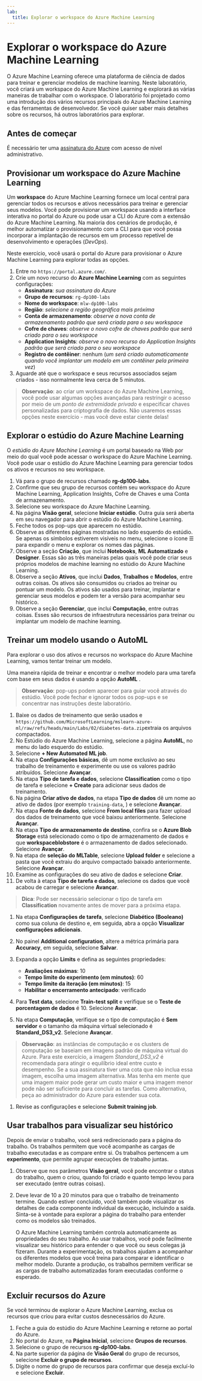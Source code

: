 ```yaml
---
lab:
  title: Explorar o workspace do Azure Machine Learning
---
```


# Explorar o workspace do Azure Machine Learning

O Azure Machine Learning oferece uma plataforma de ciência de dados para treinar e gerenciar modelos de machine learning. Neste laboratório, você criará um workspace do Azure Machine Learning e explorará as várias maneiras de trabalhar com o workspace. O laboratório foi projetado como uma introdução dos vários recursos principais do Azure Machine Learning e das ferramentas de desenvolvedor. Se você quiser saber mais detalhes sobre os recursos, há outros laboratórios para explorar.

## Antes de começar

É necessário ter uma [assinatura do Azure](https://azure.microsoft.com/free?azure-portal=true) com acesso de nível administrativo.

## Provisionar um workspace do Azure Machine Learning

Um **workspace** do Azure Machine Learning fornece um local central para gerenciar todos os recursos e ativos necessários para treinar e gerenciar seus modelos. Você pode provisionar um workspace usando a interface interativa no portal do Azure ou pode usar a CLI do Azure com a extensão do Azure Machine Learning. Na maioria dos cenários de produção, é melhor automatizar o provisionamento com a CLI para que você possa incorporar a implantação de recursos em um processo repetível de desenvolvimento e operações (*DevOps*). 

Neste exercício, você usará o portal do Azure para provisionar o Azure Machine Learning para explorar todas as opções.

1. Entre no `https://portal.azure.com/`.
2. Crie um novo recurso do **Azure Machine Learning** com as seguintes configurações:
    - **Assinatura**: *sua assinatura do Azure*
    - **Grupo de recursos**: `rg-dp100-labs`
    - **Nome do workspace**: `mlw-dp100-labs`
    - **Região**: *selecione a região geográfica mais próxima*
    - **Conta de armazenamento**: *observe a nova conta de armazenamento padrão que será criada para o seu workspace*
    - **Cofre de chaves**: *observe o novo cofre de chaves padrão que será criado para o seu workspace*
    - **Application Insights**: *observe o novo recurso do Application Insights padrão que será criado para o seu workspace*
    - **Registro de contêiner**: nenhum (*um será criado automaticamente quando você implantar um modelo em um contêiner pela primeira vez*)
3. Aguarde até que o workspace e seus recursos associados sejam criados - isso normalmente leva cerca de 5 minutos.

> **Observação**: ao criar um workspace do Azure Machine Learning, você pode usar algumas opções avançadas para restringir o acesso por meio de um *ponto de extremidade privado* e especificar chaves personalizadas para criptografia de dados. Não usaremos essas opções neste exercício - mas você deve estar ciente delas!

## Explorar o estúdio do Azure Machine Learning

O *estúdio do Azure Machine Learning* é um portal baseado na Web por meio do qual você pode acessar o workspace do Azure Machine Learning. Você pode usar o estúdio do Azure Machine Learning para gerenciar todos os ativos e recursos no seu workspace.

1. Vá para o grupo de recursos chamado **rg-dp100-labs**.
1. Confirme que seu grupo de recursos contém seu workspace do Azure Machine Learning, Application Insights, Cofre de Chaves e uma Conta de armazenamento.
1. Selecione seu workspace do Azure Machine Learning.
1. Na página **Visão geral**, selecione **Iniciar estúdio**. Outra guia será aberta em seu navegador para abrir o estúdio do Azure Machine Learning.
1. Feche todos os pop-ups que aparecem no estúdio.
1. Observe as diferentes páginas mostradas no lado esquerdo do estúdio. Se apenas os símbolos estiverem visíveis no menu, selecione o ícone ☰ para expandir o menu e explorar os nomes das páginas.
1. Observe a seção **Criação**, que inclui **Notebooks**, **ML Automatizado** e **Designer**. Essas são as três maneiras pelas quais você pode criar seus próprios modelos de machine learning no estúdio do Azure Machine Learning.
1. Observe a seção **Ativos**, que inclui **Dados**, **Trabalhos** e **Modelos**, entre outras coisas. Os ativos são consumidos ou criados ao treinar ou pontuar um modelo. Os ativos são usados para treinar, implantar e gerenciar seus modelos e podem ter a versão para acompanhar seu histórico.
1. Observe a seção **Gerenciar**, que inclui **Computação**, entre outras coisas. Esses são recursos de infraestrutura necessários para treinar ou implantar um modelo de machine learning.

## Treinar um modelo usando o AutoML

Para explorar o uso dos ativos e recursos no workspace do Azure Machine Learning, vamos tentar treinar um modelo.

Uma maneira rápida de treinar e encontrar o melhor modelo para uma tarefa com base em seus dados é usando a opção **AutoML** .

> **Observação**: pop-ups podem aparecer para guiar você através do estúdio. Você pode fechar e ignorar todos os pop-ups e se concentrar nas instruções deste laboratório.

1. Baixe os dados de treinamento que serão usados e `https://github.com/MicrosoftLearning/mslearn-azure-ml/raw/refs/heads/main/Labs/02/diabetes-data.zip`extraia os arquivos compactados.
1. No Estúdio do Azure Machine Learning, selecione a página **AutoML**, no menu do lado esquerdo do estúdio.
1. Selecione **+ New Automated ML job**.
1. Na etapa **Configurações básicas**, dê um nome exclusivo ao seu trabalho de treinamento e experimente ou use os valores padrão atribuídos. Selecione **Avançar**.
1. Na etapa **Tipo de tarefa e dados**, selecione **Classification** como o tipo de tarefa e selecione **+ Create** para adicionar seus dados de treinamento.
2. Na página **Criar ativo de dados**, na etapa **Tipo de dados** dê um nome ao ativo de dados (por exemplo `training-data`, ) e selecione **Avançar**.
1. Na etapa **Fonte de dados**, selecione **From local files** para fazer upload dos dados de treinamento que você baixou anteriormente. Selecione **Avançar**.
1. Na etapa **Tipo de armazenamento de destino**, confira se o **Azure Blob Storage** está selecionado como o tipo de armazenamento de dados e que **workspaceblobstore** é o armazenamento de dados selecionado. Selecione **Avançar**.
1. Na etapa de **seleção do MLTable**, selecione **Upload folder** e selecione a pasta que você extraiu do arquivo compactado baixado anteriormente. Selecione **Avançar**.
1. Examine as configurações do seu ativo de dados e selecione **Criar**.
1. De volta à etapa **Tipo de tarefa e dados**, selecione os dados que você acabou de carregar e selecione **Avançar**.

> **Dica**: Pode ser necessário selecionar o tipo de tarefa em **Classification** novamente antes de mover para a próxima etapa.

1. Na etapa **Configurações de tarefa**, selecione **Diabético (Booleano)** como sua coluna de destino e, em seguida, abra a opção **Visualizar configurações adicionais**.
1. No painel **Additional configuration**, altere a métrica primária para **Accuracy**, em seguida, selecione **Salvar**.
1. Expanda a opção **Limits** e defina as seguintes propriedades:
    * **Avaliações máximas**: 10
    * **Tempo limite do experimento (em minutos)**: 60
    * **Tempo limite da iteração (em minutos)**: 15
    * **Habilitar o encerramento antecipado**: verificado

1. Para **Test data**, selecione **Train-test split** e verifique se o **Teste de porcentagem de dados** é 10. Selecione **Avançar**.
1. Na etapa **Computação**, verifique se o tipo de computação é **Sem servidor** e o tamanho da máquina virtual selecionado é **Standard_DS3_v2**. Selecione **Avançar**.

> **Observação**: as instâncias de computação e os clusters de computação se baseiam em imagens padrão de máquina virtual do Azure. Para este exercício, a imagem *Standard_DS3_v2* é recomendada para atingir o equilíbrio ideal entre custo e desempenho. Se a sua assinatura tiver uma cota que não inclua essa imagem, escolha uma imagem alternativa. Mas tenha em mente que uma imagem maior pode gerar um custo maior e uma imagem menor pode não ser suficiente para concluir as tarefas. Como alternativa, peça ao administrador do Azure para estender sua cota.

1. Revise as configurações e selecione **Submit training job**.

## Usar trabalhos para visualizar seu histórico

Depois de enviar o trabalho, você será redirecionado para a página do trabalho. Os trabalhos permitem que você acompanhe as cargas de trabalho executadas e as compare entre si. Os trabalhos pertencem a um **experimento**, que permite agrupar execuções de trabalho juntas. 

1. Observe que nos parâmetros **Visão geral**, você pode encontrar o status do trabalho, quem o criou, quando foi criado e quanto tempo levou para ser executado (entre outras coisas).
1. Deve levar de 10 a 20 minutos para que o trabalho de treinamento termine. Quando estiver concluído, você também pode visualizar os detalhes de cada componente individual da execução, incluindo a saída. Sinta-se à vontade para explorar a página do trabalho para entender como os modelos são treinados.

    O Azure Machine Learning também controla automaticamente as propriedades do seu trabalho. Ao usar trabalhos, você pode facilmente visualizar seu histórico para entender o que você ou seus colegas já fizeram.
    Durante a experimentação, os trabalhos ajudam a acompanhar os diferentes modelos que você treina para comparar e identificar o melhor modelo. Durante a produção, os trabalhos permitem verificar se as cargas de trabalho automatizadas foram executadas conforme o esperado.

## Excluir recursos do Azure

Se você terminou de explorar o Azure Machine Learning, exclua os recursos que criou para evitar custos desnecessários do Azure.

1. Feche a guia do estúdio do Azure Machine Learning e retorne ao portal do Azure.
1. No portal do Azure, na **Página Inicial**, selecione **Grupos de recursos**.
1. Selecione o grupo de recursos **rg-dp100-labs**.
1. Na parte superior da página de **Visão Geral** do grupo de recursos, selecione **Excluir o grupo de recursos**.
1. Digite o nome do grupo de recursos para confirmar que deseja excluí-lo e selecione **Excluir**.
